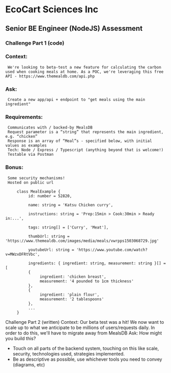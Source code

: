 # EcoCart Sciences Inc
## Senior BE Engineer (NodeJS) Assessment

### Challenge Part 1 (code)

### Context: 
     We're looking to beta-test a new feature for calculating the carbon used when cooking meals at home. As a POC, we're leveraging this free API - https://www.themealdb.com/api.php

###  Ask: 
     Create a new app/api + endpoint to "get meals using the main ingredient"

###  Requirements:
     Communicates with / backed-by MealsDB
     Request parameter is a “string” that represents the main ingredient, e.g. “chicken”
     Response is an array of “Meal”s - specified below, with initial values as examples
     Tech: Node / Express / Typescript (anything beyond that is welcome!)
     Testable via Postman

### Bonus:
     Some security mechanisms!
     Hosted on public url

```
     class MealExample {
          id: number = 52820,

          name: string = 'Katsu Chicken curry',

          instructions: string = 'Prep:15min > Cook:30min > Ready in:...',

          tags: string[] = ['Curry', 'Meat'],

          thumbUrl: string = 'https://www.themealdb.com/images/media/meals/vwrpps1503068729.jpg'

          youtubeUrl: string = 'https://www.youtube.com/watch?v=MWzxDFRtVbc',

          ingredients: { ingredient: string, measurement: string }[] = [
          {
               ingredient: 'chicken breast',
               measurement: '4 pounded to 1cm thickness'
          },
          {
               ingredient: 'plain flour',
               measurement: '2 tablespoons'
          },
          ...
     }
```
Challenge Part 2 (written)
Context: Our beta test was a hit! We now want to scale up to what we anticipate to be
millions of users/requests daily. In order to do this, we'll have to migrate away from
MealsDB
Ask: How might you build this?
- Touch on all parts of the backend system, touching on this like scale, security,
technologies used, strategies implemented.
- Be as descriptive as possible, use whichever tools you need to convey
(diagrams, etc)